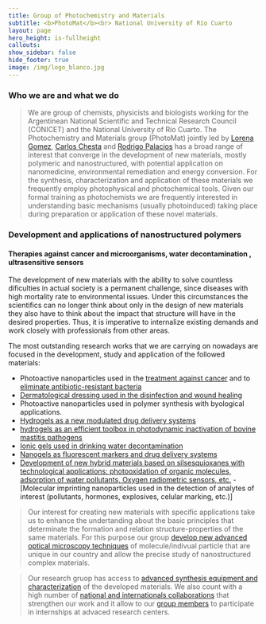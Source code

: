 ```yaml
---
title: Group of Photochemistry and Materials
subtitle: <b>PhotoMat</b><br> National University of Río Cuarto
layout: page
hero_height: is-fullheight
callouts:
show_sidebar: false
hide_footer: true
image: /img/logo_blanco.jpg
---
```


### Who we are and what we do
> We are group of chemists, physicists and biologists working for the Argentinean National Scientific and Technical Research Council (CONICET) and the National University of Río Cuarto. The Photochemistry and Materials group (PhotoMat) jointly led by [Lorena Gomez](/gomez), [Carlos Chesta](/chesta) and [Rodrigo Palacios](/palacios) has a broad range of interest that converge in the development of new materials, mostly polymeric and nanostructured, with potential application on nanomedicine, environmental remediation and energy conversion. For the synthesis, characterization and application of these materials we frequently employ photophysical and photochemical tools. Given our formal training as photochemists we are frequently interested in understanding basic mechanisms (usually photoinduced) taking place during preparation or application of these novel materials. 

### Development and applications of nanostructured polymers 
#### Therapies against cancer and microorganisms, water decontamination , ultrasensitive sensors
The development of new materials with the ability to solve countless dificulties in actual society is a permanent challenge, since diseases with high mortality rate to environmental issues. Under this circumstances the scientifics can no longer think about only in the design of new materials they also have to think about the impact that structure will have in the desired properties. Thus, it is imperative to internalize existing demands and work closely with professionals from other areas. 

The most outstanding research works that we are carrying on nowadays are focused in the development, study and application of the followed materials:
- Photoactive nanoparticles used in the [treatment against cancer](/cancernanoparticles) and to [eliminate antibiotic-resistant bacteria](/biofilmnanoparticles)
- [Dermatological dressing used in the disinfection and wound healing](/dermatologicaldressing)
- Photoactive nanoparticles used in polymer synthesis with byological applications.
- [Hydrogels as a new modulated drug delivery systems](/hydrogels) 
- [hydrogels as an efficient toolbox in photodynamic inactivation of bovine mastitis pathogens](/bovinemastitis)
- [Ionic gels used in drinking water decontamination](/ionicgels)
- [Nanogels as fluorescent markers and drug delivery systems](/probenanogels)
- [Development of new hybrid materials based on silsesquioxanes with technological applications: photooxidation of organic molecules, adsorption of water pollutants, Oxygen radiometric sensors, etc.](/hybridmaterials)
-[Molecular imprinting nanoparticles used in the detection of analytes of interest (pollutants, hormones, explosives, celular marking, etc.)]

> Our interest for creating new materials with specific applications take us to enhance the undertanding about the basic principles that determinate the formation and relation structure-properties of the same materials. For this purpose our group [develop new advanced optical microscopy techniques](/deyt-en) of molecule/indivual particle that are unique in our country and allow the precise study of nanostructured complex materials. 

> Our research gruop has access to [advanced synthesis equipment and characterization](/equipment) of the developed materials. We also count with a high number of [national and internationals collaborations](/collaborations) that strengthen our work and it allow to our [group members](/integrandes-en.md) to participate in internships at advaced research centers. 
